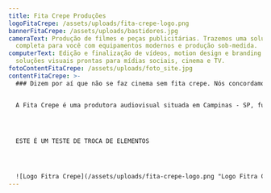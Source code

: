 ```yaml
---
title: Fita Crepe Produções
logoFitaCrepe: /assets/uploads/fita-crepe-logo.png
bannerFitaCrepe: /assets/uploads/bastidores.jpg
cameraText: Produção de filmes e peças publicitárias. Trazemos uma solução
  completa para você com equipamentos modernos e produção sob-medida.
computerText: Edição e finalização de vídeos, motion design e branding. Criamos
  soluções visuais prontas para mídias sociais, cinema e TV.
fotoContentFitaCrepe: /assets/uploads/foto_site.jpg
contentFitaCrepe: >-
  ### Dizem por aí que não se faz cinema sem fita crepe. Nós concordamos.


  A Fita Crepe é uma produtora audiovisual situada em Campinas - SP, fundada em 2018, que tem como meta produzir os mais diversos audiovisuais, como curtas-metragens, filmes publicitários, videoclipes, videos institucionais, entre outros. Realizou os projetos “Mandela II”, “A Previsão do Pôr do Sol”, “Culpa” e “Mata”.




  ESTE É UM TESTE DE TROCA DE ELEMENTOS 




  ![Logo Fitra Crepe](/assets/uploads/fita-crepe-logo.png "Logo Fitra Crepe")
---
```

